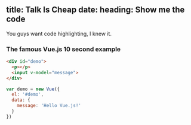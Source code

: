 title: Talk Is Cheap
date:
heading: Show me the code
---
You guys want code highlighting, I knew it.

### The famous Vue.js 10 second example

```html
<div id="demo">
  <p></p>
  <input v-model="message">
</div>
```

```js
var demo = new Vue({
  el: '#demo',
  data: {
    message: 'Hello Vue.js!'
  }
})
```

